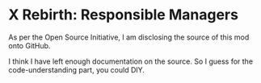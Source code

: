 # X Rebirth: Responsible Managers
As per the Open Source Initiative, I am disclosing the source of this mod onto GitHub.

I think I have left enough documentation on the source. So I guess for the code-understanding part, you could DIY.
